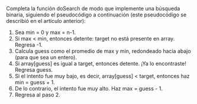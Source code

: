 Completa la función doSearch de modo que implemente una búsqueda binaria, siguiendo el pseudocódigo a continuación (este pseudocódigo se describió en el artículo anterior):
1. Sea min = 0 y max = n-1.
2. Si max < min, entonces detente: target no está presente en array. Regresa -1.
3. Calcula guess como el promedio de max y min, redondeado hacia abajo (para que sea un entero).
4. Si array[guess] es igual a target, entonces detente. ¡Ya lo encontraste! Regresa guess.
5. Si el intento fue muy bajo, es decir, array[guess] < target, entonces haz min = guess + 1.
6. De lo contrario, el intento fue muy alto. Haz max = guess - 1.
7. Regresa al paso 2.